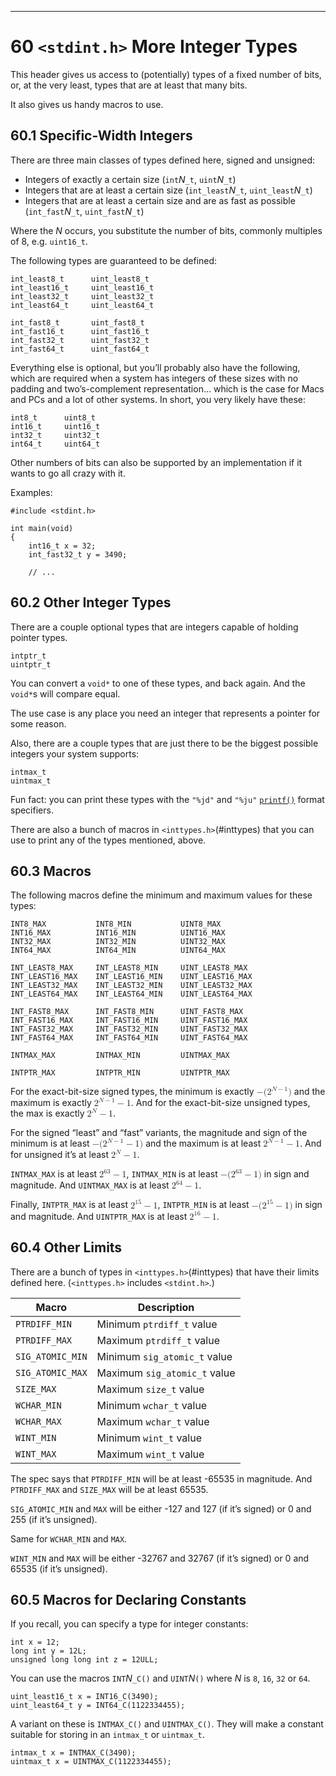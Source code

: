 <body>

<hr>
<h1 data-number="60" id="stdint"><span class="header-section-number">60</span> <code>&lt;stdint.h&gt;</code>
More Integer Types</h1>
<p>This header gives us access to (potentially) types of a fixed number
of bits, or, at the very least, types that are at least that many
bits.</p>
<p>It also gives us handy macros to use.</p>
<h2 data-number="60.1" id="specific-width-integers"><span class="header-section-number">60.1</span> Specific-Width Integers</h2>
<p>There are three main classes of types defined here, signed and
unsigned:</p>
<ul>
<li>Integers of exactly a certain size
(<code>int</code><em>N</em><code>_t</code>,
<code>uint</code><em>N</em><code>_t</code>)</li>
<li>Integers that are at least a certain size
(<code>int_least</code><em>N</em><code>_t</code>,
<code>uint_least</code><em>N</em><code>_t</code>)</li>
<li>Integers that are at least a certain size and are as fast as
possible (<code>int_fast</code><em>N</em><code>_t</code>,
<code>uint_fast</code><em>N</em><code>_t</code>)</li>
</ul>
<p>Where the <em>N</em> occurs, you substitute the number of bits,
commonly multiples of 8, e.g.&nbsp;<code>uint16_t</code>.</p>
<p>The following types are guaranteed to be defined:</p>
<div class="sourceCode" id="cb1211"><pre class="sourceCode c"><code class="sourceCode c"><span id="cb1211-1"><a href="stdint.html#cb1211-1" aria-hidden="true" tabindex="-1"></a><span class="dt">int_least8_t</span>      <span class="dt">uint_least8_t</span></span>
<span id="cb1211-2"><a href="stdint.html#cb1211-2" aria-hidden="true" tabindex="-1"></a><span class="dt">int_least16_t</span>     <span class="dt">uint_least16_t</span></span>
<span id="cb1211-3"><a href="stdint.html#cb1211-3" aria-hidden="true" tabindex="-1"></a><span class="dt">int_least32_t</span>     <span class="dt">uint_least32_t</span></span>
<span id="cb1211-4"><a href="stdint.html#cb1211-4" aria-hidden="true" tabindex="-1"></a><span class="dt">int_least64_t</span>     <span class="dt">uint_least64_t</span></span>
<span id="cb1211-5"><a href="stdint.html#cb1211-5" aria-hidden="true" tabindex="-1"></a></span>
<span id="cb1211-6"><a href="stdint.html#cb1211-6" aria-hidden="true" tabindex="-1"></a><span class="dt">int_fast8_t</span>       <span class="dt">uint_fast8_t</span></span>
<span id="cb1211-7"><a href="stdint.html#cb1211-7" aria-hidden="true" tabindex="-1"></a><span class="dt">int_fast16_t</span>      <span class="dt">uint_fast16_t</span></span>
<span id="cb1211-8"><a href="stdint.html#cb1211-8" aria-hidden="true" tabindex="-1"></a><span class="dt">int_fast32_t</span>      <span class="dt">uint_fast32_t</span></span>
<span id="cb1211-9"><a href="stdint.html#cb1211-9" aria-hidden="true" tabindex="-1"></a><span class="dt">int_fast64_t</span>      <span class="dt">uint_fast64_t</span></span></code></pre></div>
<p>Everything else is optional, but you’ll probably also have the
following, which are required when a system has integers of these sizes
with no padding and two’s-complement representation… which is the case
for Macs and PCs and a lot of other systems. In short, you very likely
have these:</p>
<div class="sourceCode" id="cb1212"><pre class="sourceCode c"><code class="sourceCode c"><span id="cb1212-1"><a href="stdint.html#cb1212-1" aria-hidden="true" tabindex="-1"></a><span class="dt">int8_t</span>      <span class="dt">uint8_t</span></span>
<span id="cb1212-2"><a href="stdint.html#cb1212-2" aria-hidden="true" tabindex="-1"></a><span class="dt">int16_t</span>     <span class="dt">uint16_t</span></span>
<span id="cb1212-3"><a href="stdint.html#cb1212-3" aria-hidden="true" tabindex="-1"></a><span class="dt">int32_t</span>     <span class="dt">uint32_t</span></span>
<span id="cb1212-4"><a href="stdint.html#cb1212-4" aria-hidden="true" tabindex="-1"></a><span class="dt">int64_t</span>     <span class="dt">uint64_t</span></span></code></pre></div>
<p>Other numbers of bits can also be supported by an implementation if
it wants to go all crazy with it.</p>
<p>Examples:</p>
<div class="sourceCode" id="cb1213"><pre class="sourceCode c"><code class="sourceCode c"><span id="cb1213-1"><a href="stdint.html#cb1213-1" aria-hidden="true" tabindex="-1"></a><span class="pp">#include </span><span class="im">&lt;stdint.h&gt;</span></span>
<span id="cb1213-2"><a href="stdint.html#cb1213-2" aria-hidden="true" tabindex="-1"></a></span>
<span id="cb1213-3"><a href="stdint.html#cb1213-3" aria-hidden="true" tabindex="-1"></a><span class="dt">int</span> main<span class="op">(</span><span class="dt">void</span><span class="op">)</span></span>
<span id="cb1213-4"><a href="stdint.html#cb1213-4" aria-hidden="true" tabindex="-1"></a><span class="op">{</span></span>
<span id="cb1213-5"><a href="stdint.html#cb1213-5" aria-hidden="true" tabindex="-1"></a>    <span class="dt">int16_t</span> x <span class="op">=</span> <span class="dv">32</span><span class="op">;</span></span>
<span id="cb1213-6"><a href="stdint.html#cb1213-6" aria-hidden="true" tabindex="-1"></a>    <span class="dt">int_fast32_t</span> y <span class="op">=</span> <span class="dv">3490</span><span class="op">;</span></span>
<span id="cb1213-7"><a href="stdint.html#cb1213-7" aria-hidden="true" tabindex="-1"></a></span>
<span id="cb1213-8"><a href="stdint.html#cb1213-8" aria-hidden="true" tabindex="-1"></a>    <span class="co">// ...</span></span></code></pre></div>
<h2 data-number="60.2" id="other-integer-types"><span class="header-section-number">60.2</span> Other Integer Types</h2>
<p>There are a couple optional types that are integers capable of
holding pointer types.</p>
<div class="sourceCode" id="cb1214"><pre class="sourceCode c"><code class="sourceCode c"><span id="cb1214-1"><a href="stdint.html#cb1214-1" aria-hidden="true" tabindex="-1"></a><span class="dt">intptr_t</span></span>
<span id="cb1214-2"><a href="stdint.html#cb1214-2" aria-hidden="true" tabindex="-1"></a><span class="dt">uintptr_t</span></span></code></pre></div>
<p>You can convert a <code>void*</code> to one of these types, and back
again. And the <code>void*</code>s will compare equal.</p>
<p>The use case is any place you need an integer that represents a
pointer for some reason.</p>
<p>Also, there are a couple types that are just there to be the biggest
possible integers your system supports:</p>
<div class="sourceCode" id="cb1215"><pre class="sourceCode c"><code class="sourceCode c"><span id="cb1215-1"><a href="stdint.html#cb1215-1" aria-hidden="true" tabindex="-1"></a><span class="dt">intmax_t</span></span>
<span id="cb1215-2"><a href="stdint.html#cb1215-2" aria-hidden="true" tabindex="-1"></a><span class="dt">uintmax_t</span></span></code></pre></div>
<p>Fun fact: you can print these types with the <code>"%jd"</code> and
<code>"%ju"</code> <a href="stdio.html#man-printf"><code>printf()</code></a>
format specifiers.</p>
<p>There are also a bunch of macros in
<code>&lt;inttypes.h&gt;</code>(#inttypes) that you can use to print any
of the types mentioned, above.</p>
<h2 data-number="60.3" id="macros-2"><span class="header-section-number">60.3</span> Macros</h2>
<p>The following macros define the minimum and maximum values for these
types:</p>
<div class="sourceCode" id="cb1216"><pre class="sourceCode c"><code class="sourceCode c"><span id="cb1216-1"><a href="stdint.html#cb1216-1" aria-hidden="true" tabindex="-1"></a>INT8_MAX           INT8_MIN           UINT8_MAX</span>
<span id="cb1216-2"><a href="stdint.html#cb1216-2" aria-hidden="true" tabindex="-1"></a>INT16_MAX          INT16_MIN          UINT16_MAX</span>
<span id="cb1216-3"><a href="stdint.html#cb1216-3" aria-hidden="true" tabindex="-1"></a>INT32_MAX          INT32_MIN          UINT32_MAX</span>
<span id="cb1216-4"><a href="stdint.html#cb1216-4" aria-hidden="true" tabindex="-1"></a>INT64_MAX          INT64_MIN          UINT64_MAX</span>
<span id="cb1216-5"><a href="stdint.html#cb1216-5" aria-hidden="true" tabindex="-1"></a></span>
<span id="cb1216-6"><a href="stdint.html#cb1216-6" aria-hidden="true" tabindex="-1"></a>INT_LEAST8_MAX     INT_LEAST8_MIN     UINT_LEAST8_MAX</span>
<span id="cb1216-7"><a href="stdint.html#cb1216-7" aria-hidden="true" tabindex="-1"></a>INT_LEAST16_MAX    INT_LEAST16_MIN    UINT_LEAST16_MAX</span>
<span id="cb1216-8"><a href="stdint.html#cb1216-8" aria-hidden="true" tabindex="-1"></a>INT_LEAST32_MAX    INT_LEAST32_MIN    UINT_LEAST32_MAX</span>
<span id="cb1216-9"><a href="stdint.html#cb1216-9" aria-hidden="true" tabindex="-1"></a>INT_LEAST64_MAX    INT_LEAST64_MIN    UINT_LEAST64_MAX</span>
<span id="cb1216-10"><a href="stdint.html#cb1216-10" aria-hidden="true" tabindex="-1"></a></span>
<span id="cb1216-11"><a href="stdint.html#cb1216-11" aria-hidden="true" tabindex="-1"></a>INT_FAST8_MAX      INT_FAST8_MIN      UINT_FAST8_MAX</span>
<span id="cb1216-12"><a href="stdint.html#cb1216-12" aria-hidden="true" tabindex="-1"></a>INT_FAST16_MAX     INT_FAST16_MIN     UINT_FAST16_MAX</span>
<span id="cb1216-13"><a href="stdint.html#cb1216-13" aria-hidden="true" tabindex="-1"></a>INT_FAST32_MAX     INT_FAST32_MIN     UINT_FAST32_MAX</span>
<span id="cb1216-14"><a href="stdint.html#cb1216-14" aria-hidden="true" tabindex="-1"></a>INT_FAST64_MAX     INT_FAST64_MIN     UINT_FAST64_MAX</span>
<span id="cb1216-15"><a href="stdint.html#cb1216-15" aria-hidden="true" tabindex="-1"></a></span>
<span id="cb1216-16"><a href="stdint.html#cb1216-16" aria-hidden="true" tabindex="-1"></a>INTMAX_MAX         INTMAX_MIN         UINTMAX_MAX</span>
<span id="cb1216-17"><a href="stdint.html#cb1216-17" aria-hidden="true" tabindex="-1"></a></span>
<span id="cb1216-18"><a href="stdint.html#cb1216-18" aria-hidden="true" tabindex="-1"></a>INTPTR_MAX         INTPTR_MIN         UINTPTR_MAX</span></code></pre></div>
<p>For the exact-bit-size signed types, the minimum is exactly <span class="math inline"><mjx-container class="MathJax CtxtMenu_Attached_0" jax="CHTML" tabindex="0" ctxtmenu_counter="0" style="font-size: 103.9%; position: relative;"><mjx-math class="MJX-TEX" aria-hidden="true"><mjx-mo class="mjx-n"><mjx-c class="mjx-c2212"></mjx-c></mjx-mo><mjx-mo class="mjx-n"><mjx-c class="mjx-c28"></mjx-c></mjx-mo><mjx-msup><mjx-mn class="mjx-n"><mjx-c class="mjx-c32"></mjx-c></mjx-mn><mjx-script style="vertical-align: 0.363em;"><mjx-texatom size="s" texclass="ORD"><mjx-mi class="mjx-i"><mjx-c class="mjx-c1D441 TEX-I"></mjx-c></mjx-mi><mjx-mo class="mjx-n"><mjx-c class="mjx-c2212"></mjx-c></mjx-mo><mjx-mn class="mjx-n"><mjx-c class="mjx-c31"></mjx-c></mjx-mn></mjx-texatom></mjx-script></mjx-msup><mjx-mo class="mjx-n"><mjx-c class="mjx-c29"></mjx-c></mjx-mo></mjx-math><mjx-assistive-mml unselectable="on" display="inline"><math xmlns="http://www.w3.org/1998/Math/MathML"><mo>−</mo><mo stretchy="false">(</mo><msup><mn>2</mn><mrow data-mjx-texclass="ORD"><mi>N</mi><mo>−</mo><mn>1</mn></mrow></msup><mo stretchy="false">)</mo></math></mjx-assistive-mml></mjx-container></span> and the maximum is exactly
<span class="math inline"><mjx-container class="MathJax CtxtMenu_Attached_0" jax="CHTML" tabindex="0" ctxtmenu_counter="1" style="font-size: 103.9%; position: relative;"><mjx-math class="MJX-TEX" aria-hidden="true"><mjx-msup><mjx-mn class="mjx-n"><mjx-c class="mjx-c32"></mjx-c></mjx-mn><mjx-script style="vertical-align: 0.363em;"><mjx-texatom size="s" texclass="ORD"><mjx-mi class="mjx-i"><mjx-c class="mjx-c1D441 TEX-I"></mjx-c></mjx-mi><mjx-mo class="mjx-n"><mjx-c class="mjx-c2212"></mjx-c></mjx-mo><mjx-mn class="mjx-n"><mjx-c class="mjx-c31"></mjx-c></mjx-mn></mjx-texatom></mjx-script></mjx-msup><mjx-mo class="mjx-n" space="3"><mjx-c class="mjx-c2212"></mjx-c></mjx-mo><mjx-mn class="mjx-n" space="3"><mjx-c class="mjx-c31"></mjx-c></mjx-mn></mjx-math><mjx-assistive-mml unselectable="on" display="inline"><math xmlns="http://www.w3.org/1998/Math/MathML"><msup><mn>2</mn><mrow data-mjx-texclass="ORD"><mi>N</mi><mo>−</mo><mn>1</mn></mrow></msup><mo>−</mo><mn>1</mn></math></mjx-assistive-mml></mjx-container></span>. And for the
exact-bit-size unsigned types, the max is exactly <span class="math inline"><mjx-container class="MathJax CtxtMenu_Attached_0" jax="CHTML" tabindex="0" ctxtmenu_counter="2" style="font-size: 103.9%; position: relative;"><mjx-math class="MJX-TEX" aria-hidden="true"><mjx-msup><mjx-mn class="mjx-n"><mjx-c class="mjx-c32"></mjx-c></mjx-mn><mjx-script style="vertical-align: 0.363em;"><mjx-mi class="mjx-i" size="s"><mjx-c class="mjx-c1D441 TEX-I"></mjx-c></mjx-mi></mjx-script></mjx-msup><mjx-mo class="mjx-n" space="3"><mjx-c class="mjx-c2212"></mjx-c></mjx-mo><mjx-mn class="mjx-n" space="3"><mjx-c class="mjx-c31"></mjx-c></mjx-mn></mjx-math><mjx-assistive-mml unselectable="on" display="inline"><math xmlns="http://www.w3.org/1998/Math/MathML"><msup><mn>2</mn><mi>N</mi></msup><mo>−</mo><mn>1</mn></math></mjx-assistive-mml></mjx-container></span>.</p>
<p>For the signed “least” and “fast” variants, the magnitude and sign of
the minimum is at least <span class="math inline"><mjx-container class="MathJax CtxtMenu_Attached_0" jax="CHTML" tabindex="0" ctxtmenu_counter="3" style="font-size: 103.9%; position: relative;"><mjx-math class="MJX-TEX" aria-hidden="true"><mjx-mo class="mjx-n"><mjx-c class="mjx-c2212"></mjx-c></mjx-mo><mjx-mo class="mjx-n"><mjx-c class="mjx-c28"></mjx-c></mjx-mo><mjx-msup><mjx-mn class="mjx-n"><mjx-c class="mjx-c32"></mjx-c></mjx-mn><mjx-script style="vertical-align: 0.363em;"><mjx-texatom size="s" texclass="ORD"><mjx-mi class="mjx-i"><mjx-c class="mjx-c1D441 TEX-I"></mjx-c></mjx-mi><mjx-mo class="mjx-n"><mjx-c class="mjx-c2212"></mjx-c></mjx-mo><mjx-mn class="mjx-n"><mjx-c class="mjx-c31"></mjx-c></mjx-mn></mjx-texatom></mjx-script></mjx-msup><mjx-mo class="mjx-n" space="3"><mjx-c class="mjx-c2212"></mjx-c></mjx-mo><mjx-mn class="mjx-n" space="3"><mjx-c class="mjx-c31"></mjx-c></mjx-mn><mjx-mo class="mjx-n"><mjx-c class="mjx-c29"></mjx-c></mjx-mo></mjx-math><mjx-assistive-mml unselectable="on" display="inline"><math xmlns="http://www.w3.org/1998/Math/MathML"><mo>−</mo><mo stretchy="false">(</mo><msup><mn>2</mn><mrow data-mjx-texclass="ORD"><mi>N</mi><mo>−</mo><mn>1</mn></mrow></msup><mo>−</mo><mn>1</mn><mo stretchy="false">)</mo></math></mjx-assistive-mml></mjx-container></span> and the maximum is at least
<span class="math inline"><mjx-container class="MathJax CtxtMenu_Attached_0" jax="CHTML" tabindex="0" ctxtmenu_counter="4" style="font-size: 103.9%; position: relative;"><mjx-math class="MJX-TEX" aria-hidden="true"><mjx-msup><mjx-mn class="mjx-n"><mjx-c class="mjx-c32"></mjx-c></mjx-mn><mjx-script style="vertical-align: 0.363em;"><mjx-texatom size="s" texclass="ORD"><mjx-mi class="mjx-i"><mjx-c class="mjx-c1D441 TEX-I"></mjx-c></mjx-mi><mjx-mo class="mjx-n"><mjx-c class="mjx-c2212"></mjx-c></mjx-mo><mjx-mn class="mjx-n"><mjx-c class="mjx-c31"></mjx-c></mjx-mn></mjx-texatom></mjx-script></mjx-msup><mjx-mo class="mjx-n" space="3"><mjx-c class="mjx-c2212"></mjx-c></mjx-mo><mjx-mn class="mjx-n" space="3"><mjx-c class="mjx-c31"></mjx-c></mjx-mn></mjx-math><mjx-assistive-mml unselectable="on" display="inline"><math xmlns="http://www.w3.org/1998/Math/MathML"><msup><mn>2</mn><mrow data-mjx-texclass="ORD"><mi>N</mi><mo>−</mo><mn>1</mn></mrow></msup><mo>−</mo><mn>1</mn></math></mjx-assistive-mml></mjx-container></span>. And for unsigned it’s at
least <span class="math inline"><mjx-container class="MathJax CtxtMenu_Attached_0" jax="CHTML" tabindex="0" ctxtmenu_counter="5" style="font-size: 103.9%; position: relative;"><mjx-math class="MJX-TEX" aria-hidden="true"><mjx-msup><mjx-mn class="mjx-n"><mjx-c class="mjx-c32"></mjx-c></mjx-mn><mjx-script style="vertical-align: 0.363em;"><mjx-mi class="mjx-i" size="s"><mjx-c class="mjx-c1D441 TEX-I"></mjx-c></mjx-mi></mjx-script></mjx-msup><mjx-mo class="mjx-n" space="3"><mjx-c class="mjx-c2212"></mjx-c></mjx-mo><mjx-mn class="mjx-n" space="3"><mjx-c class="mjx-c31"></mjx-c></mjx-mn></mjx-math><mjx-assistive-mml unselectable="on" display="inline"><math xmlns="http://www.w3.org/1998/Math/MathML"><msup><mn>2</mn><mi>N</mi></msup><mo>−</mo><mn>1</mn></math></mjx-assistive-mml></mjx-container></span>.</p>
<p><code>INTMAX_MAX</code> is at least <span class="math inline"><mjx-container class="MathJax CtxtMenu_Attached_0" jax="CHTML" tabindex="0" ctxtmenu_counter="6" style="font-size: 103.9%; position: relative;"><mjx-math class="MJX-TEX" aria-hidden="true"><mjx-msup><mjx-mn class="mjx-n"><mjx-c class="mjx-c32"></mjx-c></mjx-mn><mjx-script style="vertical-align: 0.363em;"><mjx-texatom size="s" texclass="ORD"><mjx-mn class="mjx-n"><mjx-c class="mjx-c36"></mjx-c><mjx-c class="mjx-c33"></mjx-c></mjx-mn></mjx-texatom></mjx-script></mjx-msup><mjx-mo class="mjx-n" space="3"><mjx-c class="mjx-c2212"></mjx-c></mjx-mo><mjx-mn class="mjx-n" space="3"><mjx-c class="mjx-c31"></mjx-c></mjx-mn></mjx-math><mjx-assistive-mml unselectable="on" display="inline"><math xmlns="http://www.w3.org/1998/Math/MathML"><msup><mn>2</mn><mrow data-mjx-texclass="ORD"><mn>63</mn></mrow></msup><mo>−</mo><mn>1</mn></math></mjx-assistive-mml></mjx-container></span>, <code>INTMAX_MIN</code> is at
least <span class="math inline"><mjx-container class="MathJax CtxtMenu_Attached_0" jax="CHTML" tabindex="0" ctxtmenu_counter="7" style="font-size: 103.9%; position: relative;"><mjx-math class="MJX-TEX" aria-hidden="true"><mjx-mo class="mjx-n"><mjx-c class="mjx-c2212"></mjx-c></mjx-mo><mjx-mo class="mjx-n"><mjx-c class="mjx-c28"></mjx-c></mjx-mo><mjx-msup><mjx-mn class="mjx-n"><mjx-c class="mjx-c32"></mjx-c></mjx-mn><mjx-script style="vertical-align: 0.363em;"><mjx-texatom size="s" texclass="ORD"><mjx-mn class="mjx-n"><mjx-c class="mjx-c36"></mjx-c><mjx-c class="mjx-c33"></mjx-c></mjx-mn></mjx-texatom></mjx-script></mjx-msup><mjx-mo class="mjx-n" space="3"><mjx-c class="mjx-c2212"></mjx-c></mjx-mo><mjx-mn class="mjx-n" space="3"><mjx-c class="mjx-c31"></mjx-c></mjx-mn><mjx-mo class="mjx-n"><mjx-c class="mjx-c29"></mjx-c></mjx-mo></mjx-math><mjx-assistive-mml unselectable="on" display="inline"><math xmlns="http://www.w3.org/1998/Math/MathML"><mo>−</mo><mo stretchy="false">(</mo><msup><mn>2</mn><mrow data-mjx-texclass="ORD"><mn>63</mn></mrow></msup><mo>−</mo><mn>1</mn><mo stretchy="false">)</mo></math></mjx-assistive-mml></mjx-container></span> in sign and
magnitude. And <code>UINTMAX_MAX</code> is at least <span class="math inline"><mjx-container class="MathJax CtxtMenu_Attached_0" jax="CHTML" tabindex="0" ctxtmenu_counter="8" style="font-size: 103.9%; position: relative;"><mjx-math class="MJX-TEX" aria-hidden="true"><mjx-msup><mjx-mn class="mjx-n"><mjx-c class="mjx-c32"></mjx-c></mjx-mn><mjx-script style="vertical-align: 0.363em;"><mjx-texatom size="s" texclass="ORD"><mjx-mn class="mjx-n"><mjx-c class="mjx-c36"></mjx-c><mjx-c class="mjx-c34"></mjx-c></mjx-mn></mjx-texatom></mjx-script></mjx-msup><mjx-mo class="mjx-n" space="3"><mjx-c class="mjx-c2212"></mjx-c></mjx-mo><mjx-mn class="mjx-n" space="3"><mjx-c class="mjx-c31"></mjx-c></mjx-mn></mjx-math><mjx-assistive-mml unselectable="on" display="inline"><math xmlns="http://www.w3.org/1998/Math/MathML"><msup><mn>2</mn><mrow data-mjx-texclass="ORD"><mn>64</mn></mrow></msup><mo>−</mo><mn>1</mn></math></mjx-assistive-mml></mjx-container></span>.</p>
<p>Finally, <code>INTPTR_MAX</code> is at least <span class="math inline"><mjx-container class="MathJax CtxtMenu_Attached_0" jax="CHTML" tabindex="0" ctxtmenu_counter="9" style="font-size: 103.9%; position: relative;"><mjx-math class="MJX-TEX" aria-hidden="true"><mjx-msup><mjx-mn class="mjx-n"><mjx-c class="mjx-c32"></mjx-c></mjx-mn><mjx-script style="vertical-align: 0.363em;"><mjx-texatom size="s" texclass="ORD"><mjx-mn class="mjx-n"><mjx-c class="mjx-c31"></mjx-c><mjx-c class="mjx-c35"></mjx-c></mjx-mn></mjx-texatom></mjx-script></mjx-msup><mjx-mo class="mjx-n" space="3"><mjx-c class="mjx-c2212"></mjx-c></mjx-mo><mjx-mn class="mjx-n" space="3"><mjx-c class="mjx-c31"></mjx-c></mjx-mn></mjx-math><mjx-assistive-mml unselectable="on" display="inline"><math xmlns="http://www.w3.org/1998/Math/MathML"><msup><mn>2</mn><mrow data-mjx-texclass="ORD"><mn>15</mn></mrow></msup><mo>−</mo><mn>1</mn></math></mjx-assistive-mml></mjx-container></span>, <code>INTPTR_MIN</code> is at
least <span class="math inline"><mjx-container class="MathJax CtxtMenu_Attached_0" jax="CHTML" tabindex="0" ctxtmenu_counter="10" style="font-size: 103.9%; position: relative;"><mjx-math class="MJX-TEX" aria-hidden="true"><mjx-mo class="mjx-n"><mjx-c class="mjx-c2212"></mjx-c></mjx-mo><mjx-mo class="mjx-n"><mjx-c class="mjx-c28"></mjx-c></mjx-mo><mjx-msup><mjx-mn class="mjx-n"><mjx-c class="mjx-c32"></mjx-c></mjx-mn><mjx-script style="vertical-align: 0.363em;"><mjx-texatom size="s" texclass="ORD"><mjx-mn class="mjx-n"><mjx-c class="mjx-c31"></mjx-c><mjx-c class="mjx-c35"></mjx-c></mjx-mn></mjx-texatom></mjx-script></mjx-msup><mjx-mo class="mjx-n" space="3"><mjx-c class="mjx-c2212"></mjx-c></mjx-mo><mjx-mn class="mjx-n" space="3"><mjx-c class="mjx-c31"></mjx-c></mjx-mn><mjx-mo class="mjx-n"><mjx-c class="mjx-c29"></mjx-c></mjx-mo></mjx-math><mjx-assistive-mml unselectable="on" display="inline"><math xmlns="http://www.w3.org/1998/Math/MathML"><mo>−</mo><mo stretchy="false">(</mo><msup><mn>2</mn><mrow data-mjx-texclass="ORD"><mn>15</mn></mrow></msup><mo>−</mo><mn>1</mn><mo stretchy="false">)</mo></math></mjx-assistive-mml></mjx-container></span> in sign and
magnitude. And <code>UINTPTR_MAX</code> is at least <span class="math inline"><mjx-container class="MathJax CtxtMenu_Attached_0" jax="CHTML" tabindex="0" ctxtmenu_counter="11" style="font-size: 103.9%; position: relative;"><mjx-math class="MJX-TEX" aria-hidden="true"><mjx-msup><mjx-mn class="mjx-n"><mjx-c class="mjx-c32"></mjx-c></mjx-mn><mjx-script style="vertical-align: 0.363em;"><mjx-texatom size="s" texclass="ORD"><mjx-mn class="mjx-n"><mjx-c class="mjx-c31"></mjx-c><mjx-c class="mjx-c36"></mjx-c></mjx-mn></mjx-texatom></mjx-script></mjx-msup><mjx-mo class="mjx-n" space="3"><mjx-c class="mjx-c2212"></mjx-c></mjx-mo><mjx-mn class="mjx-n" space="3"><mjx-c class="mjx-c31"></mjx-c></mjx-mn></mjx-math><mjx-assistive-mml unselectable="on" display="inline"><math xmlns="http://www.w3.org/1998/Math/MathML"><msup><mn>2</mn><mrow data-mjx-texclass="ORD"><mn>16</mn></mrow></msup><mo>−</mo><mn>1</mn></math></mjx-assistive-mml></mjx-container></span>.</p>
<h2 data-number="60.4" id="other-limits"><span class="header-section-number">60.4</span> Other Limits</h2>
<p>There are a bunch of types in
<code>&lt;inttypes.h&gt;</code>(#inttypes) that have their limits
defined here. (<code>&lt;inttypes.h&gt;</code> includes
<code>&lt;stdint.h&gt;</code>.)</p>
<table>
<thead>
<tr class="header">
<th>Macro</th>
<th>Description</th>
</tr>
</thead>
<tbody>
<tr class="odd">
<td><code>PTRDIFF_MIN</code></td>
<td>Minimum <code>ptrdiff_t</code> value</td>
</tr>
<tr class="even">
<td><code>PTRDIFF_MAX</code></td>
<td>Maximum <code>ptrdiff_t</code> value</td>
</tr>
<tr class="odd">
<td><code>SIG_ATOMIC_MIN</code></td>
<td>Minimum <code>sig_atomic_t</code> value</td>
</tr>
<tr class="even">
<td><code>SIG_ATOMIC_MAX</code></td>
<td>Maximum <code>sig_atomic_t</code> value</td>
</tr>
<tr class="odd">
<td><code>SIZE_MAX</code></td>
<td>Maximum <code>size_t</code> value</td>
</tr>
<tr class="even">
<td><code>WCHAR_MIN</code></td>
<td>Minimum <code>wchar_t</code> value</td>
</tr>
<tr class="odd">
<td><code>WCHAR_MAX</code></td>
<td>Maximum <code>wchar_t</code> value</td>
</tr>
<tr class="even">
<td><code>WINT_MIN</code></td>
<td>Minimum <code>wint_t</code> value</td>
</tr>
<tr class="odd">
<td><code>WINT_MAX</code></td>
<td>Maximum <code>wint_t</code> value</td>
</tr>
</tbody>
</table>
<p>The spec says that <code>PTRDIFF_MIN</code> will be at least -65535
in magnitude. And <code>PTRDIFF_MAX</code> and <code>SIZE_MAX</code>
will be at least 65535.</p>
<p><code>SIG_ATOMIC_MIN</code> and <code>MAX</code> will be either -127
and 127 (if it’s signed) or 0 and 255 (if it’s unsigned).</p>
<p>Same for <code>WCHAR_MIN</code> and <code>MAX</code>.</p>
<p><code>WINT_MIN</code> and <code>MAX</code> will be either -32767 and
32767 (if it’s signed) or 0 and 65535 (if it’s unsigned).</p>
<h2 data-number="60.5" id="macros-for-declaring-constants"><span class="header-section-number">60.5</span> Macros for Declaring
Constants</h2>
<p>If you recall, you can specify a type for integer constants:</p>
<div class="sourceCode" id="cb1217"><pre class="sourceCode c"><code class="sourceCode c"><span id="cb1217-1"><a href="stdint.html#cb1217-1" aria-hidden="true" tabindex="-1"></a><span class="dt">int</span> x <span class="op">=</span> <span class="dv">12</span><span class="op">;</span></span>
<span id="cb1217-2"><a href="stdint.html#cb1217-2" aria-hidden="true" tabindex="-1"></a><span class="dt">long</span> <span class="dt">int</span> y <span class="op">=</span> <span class="dv">12</span><span class="bu">L</span><span class="op">;</span></span>
<span id="cb1217-3"><a href="stdint.html#cb1217-3" aria-hidden="true" tabindex="-1"></a><span class="dt">unsigned</span> <span class="dt">long</span> <span class="dt">long</span> <span class="dt">int</span> z <span class="op">=</span> <span class="dv">12</span><span class="bu">ULL</span><span class="op">;</span></span></code></pre></div>
<p>You can use the macros <code>INT</code><em>N</em><code>_C()</code>
and <code>UINT</code><em>N</em><code>()</code> where <em>N</em> is
<code>8</code>, <code>16</code>, <code>32</code> or <code>64</code>.</p>
<div class="sourceCode" id="cb1218"><pre class="sourceCode c"><code class="sourceCode c"><span id="cb1218-1"><a href="stdint.html#cb1218-1" aria-hidden="true" tabindex="-1"></a><span class="dt">uint_least16_t</span> x <span class="op">=</span> INT16_C<span class="op">(</span><span class="dv">3490</span><span class="op">);</span></span>
<span id="cb1218-2"><a href="stdint.html#cb1218-2" aria-hidden="true" tabindex="-1"></a><span class="dt">uint_least64_t</span> y <span class="op">=</span> INT64_C<span class="op">(</span><span class="dv">1122334455</span><span class="op">);</span></span></code></pre></div>
<p>A variant on these is <code>INTMAX_C()</code> and
<code>UINTMAX_C()</code>. They will make a constant suitable for storing
in an <code>intmax_t</code> or <code>uintmax_t</code>.</p>
<div class="sourceCode" id="cb1219"><pre class="sourceCode c"><code class="sourceCode c"><span id="cb1219-1"><a href="stdint.html#cb1219-1" aria-hidden="true" tabindex="-1"></a><span class="dt">intmax_t</span> x <span class="op">=</span> INTMAX_C<span class="op">(</span><span class="dv">3490</span><span class="op">);</span></span>
<span id="cb1219-2"><a href="stdint.html#cb1219-2" aria-hidden="true" tabindex="-1"></a><span class="dt">uintmax_t</span> x <span class="op">=</span> UINTMAX_C<span class="op">(</span><span class="dv">1122334455</span><span class="op">);</span></span></code></pre></div>


</body>